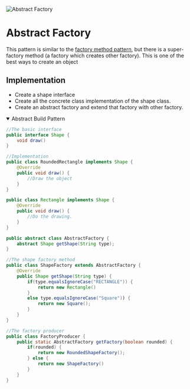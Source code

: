 ![Abstract Factory](https://www.tutorialspoint.com/design_pattern/images/abstractfactory_pattern_uml_diagram.jpg)


# Abstract Factory


This pattern is similar to the [factory method pattern](./factory-method.md), but there is a super-factory method (a factory which creates other factory). This is one of the best ways to create an object

## Implementation
  
  - Create a shape interface
  - Create all the concrete class implementation of the shape class.
  - Create an abstract factory and extend that factory with other factory.



<details open>
<summary>Abstract Build Pattern</summary>

```java
//The basic interface
public interface Shape {
    void draw()
}

```

```java
//Implementation
public class RoundedRectangle implements Shape {
    @Override
    public void draw() {
        //Draw the object
    }
}

```


```java
public class Rectangle implements Shape {
    @Override
    public void draw() {
        //Do the drawing.
    }
}
```

```java
public abstract class AbstractFactory {
    abstract Shape getShape(String type);
}

```

```java
//The shape factory method
public class ShapeFactory extends AbstractFactory {
    @Override 
    public Shape getShape(String type) {
        if(type.equalsIgnoreCase("RECTANGLE")) {
            return new Rectangle()
        } 
        else type.equalsIgnoreCase("Square")) {
            return new Square();
        } 
    }
}


```


```java
//The factory producer
public class FactoryProducer {
    public static AbstractFactory getFactory(boolean rounded) {
        if(rounded) {
            return new RoundedShapeFactory();
        } else {
            return new ShapeFactory()
        }
    }
}
```
</details>